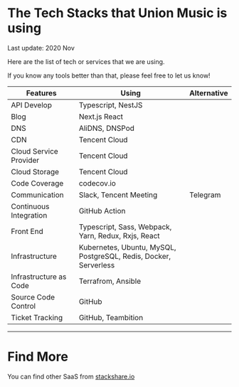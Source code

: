 # The Tech Stacks that Union Music is using

Last update: 2020 Nov

Here are the list of tech or services that we are using.

If you know any tools better than that, please feel free to let us know!


Features | Using | Alternative
--- | --- | ---
API Develop | Typescript, NestJS
Blog | Next.js React |
DNS | AliDNS, DNSPod |
CDN | Tencent Cloud |
Cloud Service Provider | Tencent Cloud
Cloud Storage | Tencent Cloud |
Code Coverage | codecov.io | 
Communication | Slack, Tencent Meeting | Telegram
Continuous Integration | GitHub Action |
Front End | Typescript, Sass, Webpack, Yarn, Redux, Rxjs, React
Infrastructure | Kubernetes, Ubuntu, MySQL, PostgreSQL, Redis, Docker, Serverless
Infrastructure as Code | Terrafrom, Ansible
Source Code Control | GitHub | 
Ticket Tracking | GitHub, Teambition

--- 
# Find More

You can find other SaaS from [stackshare.io](http://stackshare.io/categories)
